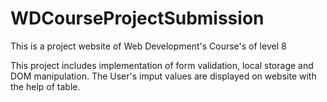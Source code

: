 # WDCourseProjectSubmission

This is a project website of Web Development's Course's of level 8

This project includes implementation of form validation, local storage and DOM manipulation.
The User's imput values are displayed on website with the help of table.
